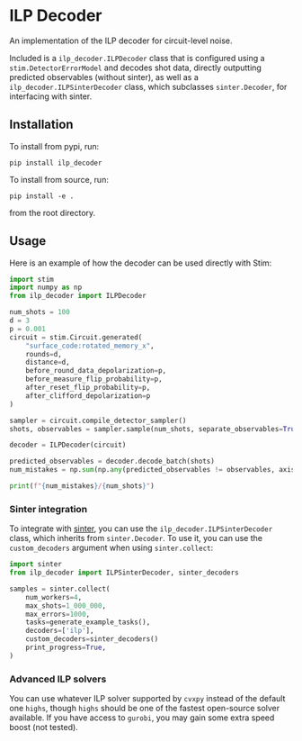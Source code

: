 # ILP Decoder

An implementation of the ILP decoder for circuit-level noise.

Included is a `ilp_decoder.ILPDecoder` class that is configured using a `stim.DetectorErrorModel` and decodes shot data, directly outputting predicted observables (without sinter), as well as a `ilp_decoder.ILPSinterDecoder` class, which subclasses `sinter.Decoder`, for interfacing with sinter.

## Installation

To install from pypi, run:

```
pip install ilp_decoder
```

To install from source, run:

```
pip install -e .
```

from the root directory.

## Usage

Here is an example of how the decoder can be used directly with Stim:

```python
import stim
import numpy as np
from ilp_decoder import ILPDecoder

num_shots = 100
d = 3
p = 0.001
circuit = stim.Circuit.generated(
    "surface_code:rotated_memory_x",
    rounds=d,
    distance=d,
    before_round_data_depolarization=p,
    before_measure_flip_probability=p,
    after_reset_flip_probability=p,
    after_clifford_depolarization=p
)

sampler = circuit.compile_detector_sampler()
shots, observables = sampler.sample(num_shots, separate_observables=True)

decoder = ILPDecoder(circuit)

predicted_observables = decoder.decode_batch(shots)
num_mistakes = np.sum(np.any(predicted_observables != observables, axis=1))

print(f"{num_mistakes}/{num_shots}")
```

### Sinter integration

To integrate with [sinter](https://github.com/quantumlib/Stim/tree/main/glue/sample), you can use the
`ilp_decoder.ILPSinterDecoder` class, which inherits from `sinter.Decoder`.
To use it, you can use the `custom_decoders` argument when using `sinter.collect`:

```python
import sinter
from ilp_decoder import ILPSinterDecoder, sinter_decoders

samples = sinter.collect(
    num_workers=4,
    max_shots=1_000_000,
    max_errors=1000,
    tasks=generate_example_tasks(),
    decoders=['ilp'],
    custom_decoders=sinter_decoders()
    print_progress=True,
)
```

### Advanced ILP solvers

You can use whatever ILP solver supported by `cvxpy` instead of the default one `highs`, though
`highs` should be one of the fastest open-source solver available. If you have access to `gurobi`,
you may gain some extra speed boost (not tested).
